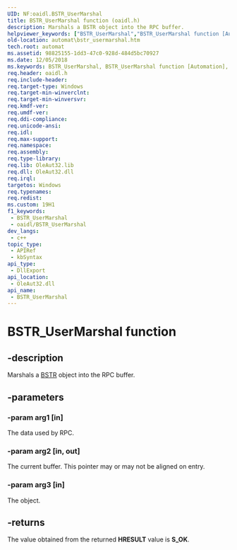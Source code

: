 ```yaml
---
UID: NF:oaidl.BSTR_UserMarshal
title: BSTR_UserMarshal function (oaidl.h)
description: Marshals a BSTR object into the RPC buffer.
helpviewer_keywords: ["BSTR_UserMarshal","BSTR_UserMarshal function [Automation]","_oa96_BSTR_UserMarshal","automat.bstr_usermarshal","oaidl/BSTR_UserMarshal"]
old-location: automat\bstr_usermarshal.htm
tech.root: automat
ms.assetid: 98825155-1dd3-47c0-928d-484d5bc70927
ms.date: 12/05/2018
ms.keywords: BSTR_UserMarshal, BSTR_UserMarshal function [Automation], _oa96_BSTR_UserMarshal, automat.bstr_usermarshal, oaidl/BSTR_UserMarshal
req.header: oaidl.h
req.include-header: 
req.target-type: Windows
req.target-min-winverclnt: 
req.target-min-winversvr: 
req.kmdf-ver: 
req.umdf-ver: 
req.ddi-compliance: 
req.unicode-ansi: 
req.idl: 
req.max-support: 
req.namespace: 
req.assembly: 
req.type-library: 
req.lib: OleAut32.lib
req.dll: OleAut32.dll
req.irql: 
targetos: Windows
req.typenames: 
req.redist: 
ms.custom: 19H1
f1_keywords:
 - BSTR_UserMarshal
 - oaidl/BSTR_UserMarshal
dev_langs:
 - c++
topic_type:
 - APIRef
 - kbSyntax
api_type:
 - DllExport
api_location:
 - OleAut32.dll
api_name:
 - BSTR_UserMarshal
---
```


# BSTR_UserMarshal function


## -description

Marshals a <a href="https://docs.microsoft.com/previous-versions/windows/desktop/automat/bstr">BSTR</a> object into the RPC buffer.

## -parameters

### -param arg1 [in]

The data used by RPC.

### -param arg2 [in, out]

The current buffer. This pointer may or may not be aligned on entry.

### -param arg3 [in]

The object.

## -returns

The value obtained from the returned <b>HRESULT</b> value is <b>S_OK</b>.

